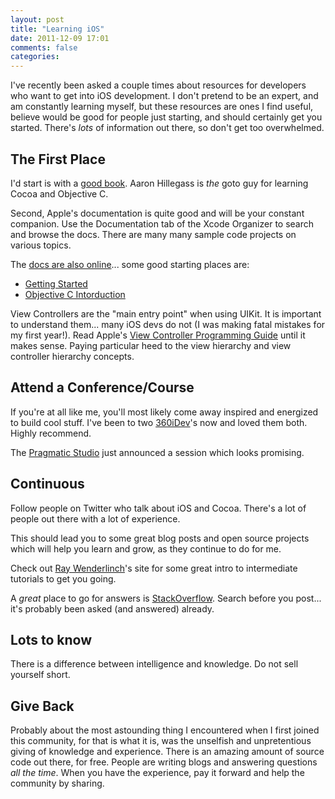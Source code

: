 ```yaml
---
layout: post
title: "Learning iOS"
date: 2011-12-09 17:01
comments: false
categories:
---
```

I've recently been asked a couple times about resources for developers who want to get into iOS development. I don't pretend to be an expert, and am constantly learning myself, but these resources are ones I find useful, believe would be good for people just starting, and should certainly get you started. There's _lots_ of information out there, so don't get too overwhelmed.

The First Place
---------------
I'd start is with a [good book](http://www.amazon.com/iPhone-Programming-Ranch-Guide-Guides/dp/0321706242/ref=pd_sim_b_5"). Aaron Hillegass is _the_ goto guy for learning Cocoa and Objective C.

Second, Apple's documentation is quite good and will be your constant companion. Use the Documentation tab of the Xcode Organizer to search and browse the docs. There are many many sample code projects on various topics.

The [docs are also online](http://developer.apple.com/library/ios/navigation/")... some good starting places are:

* [Getting Started](http://developer.apple.com/library/ios/navigation/#section=Resource%20Types&topic=Getting%20Started)
* [Objective C Intorduction](http://developer.apple.com/library/ios/#documentation/Cocoa/Conceptual/ObjectiveC/Introduction/introObjectiveC.html#//apple_ref/doc/uid/TP30001163)

View Controllers are the "main entry point" when using UIKit. It is important to understand them... many iOS devs do not (I was making fatal mistakes for my first year!). Read Apple's [View Controller Programming Guide](http://developer.apple.com/library/ios/#featuredarticles/ViewControllerPGforiPhoneOS/Introduction/Introduction.html) until it makes sense. Paying particular heed to the view hierarchy and view controller hierarchy concepts.

Attend a Conference/Course
--------------------------
If you're at all like me, you'll most likely come away inspired and energized to build cool stuff. I've been to two [360iDev](http://360idev.com/")'s now and loved them both. Highly recommend.

The [Pragmatic Studio](http://pragmaticstudio.com/iphone) just announced a session which looks promising.

Continuous
----------
Follow people on Twitter who talk about iOS and Cocoa. There's a lot of people out there with a lot of experience.

This should lead you to some great blog posts and open source projects which will help you learn and grow, as they continue to do for me.

Check out [Ray Wenderlinch](http://www.raywenderlich.com)'s site for some great intro to intermediate tutorials to get you going.

A _great_ place to go for answers is [StackOverflow](http://stackoverflow.com/). Search before you post... it's probably been asked (and answered) already.

Lots to know
-------------
There is a difference between intelligence and knowledge. Do not sell yourself short.

Give Back
---------
Probably about the most astounding thing I encountered when I first joined this community, for that is what it is, was the unselfish and unpretentious giving of knowledge and experience. There is an amazing amount of source code out there, for free. People are writing blogs and answering questions _all the time_. When you have the experience, pay it forward and help the community by sharing.